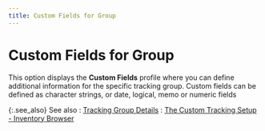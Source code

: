 ```yaml
---
title: Custom Fields for Group
---
```


# Custom Fields for Group


This option displays the **Custom Fields** profile where you can define additional information for the specific tracking group. Custom fields can be defined as character strings, or date, logical, memo or numeric fields


{:.see_also}
See also
: [Tracking Group Details]({{site.ct_baseurl}}/item-tracking/tracking_group_details_for_items.html)
: [The Custom Tracking Setup - Inventory Browser]({{site.ct_baseurl}}/item-tracking/the_custom_tracking_setup_item_kit_browser.html)
